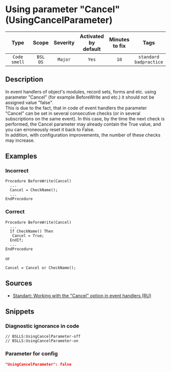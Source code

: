 # Using parameter "Cancel" (UsingCancelParameter)

|     Type     |        Scope        | Severity | Activated<br>by default | Minutes<br>to fix |               Tags                |
|:------------:|:-------------------:|:--------:|:-----------------------------:|:-----------------------:|:---------------------------------:|
| `Code smell` | `BSL`<br>`OS` | `Major`  |             `Yes`             |          `10`           | `standard`<br>`badpractice` |

<!-- Блоки выше заполняются автоматически, не трогать -->
## Description

In event handlers of object's modules, record sets, forms and etc. using parameter "Cancel" (for example BeforeWrite and etc.) it should not be assigned value "false".  
This is due to the fact, that in code of event handlers the parameter "Cancel" can be set in several consecutive checks (or in several subscriptions on the same event). In this case, by the time the next check is performed, the Cancel parameter may already contain the True value, and you can erroneously reset it back to False.  
In addition, with configuration improvements, the number of these checks may increase.

## Examples

### Incorrect

```bsl
Procedure BeforeWrite(Cancel)
  ...
  Cancel = CheckName();
  ...
EndProcedure
```

### Correct

```bsl
Procedure BeforeWrite(Cancel)
  ...
  If CheckName() Then
   Cancel = True;
  EndIf;
  ...
EndProcedure
```

or

```bsl
Cancel = Cancel or CheckName();
```

## Sources

* [Standart: Working with the "Cancel" option in event handlers (RU)](https://its.1c.ru/db/v8std#content:686:hdoc)

## Snippets

<!-- Блоки ниже заполняются автоматически, не трогать -->
### Diagnostic ignorance in code

```bsl
// BSLLS:UsingCancelParameter-off
// BSLLS:UsingCancelParameter-on
```

### Parameter for config

```json
"UsingCancelParameter": false
```
